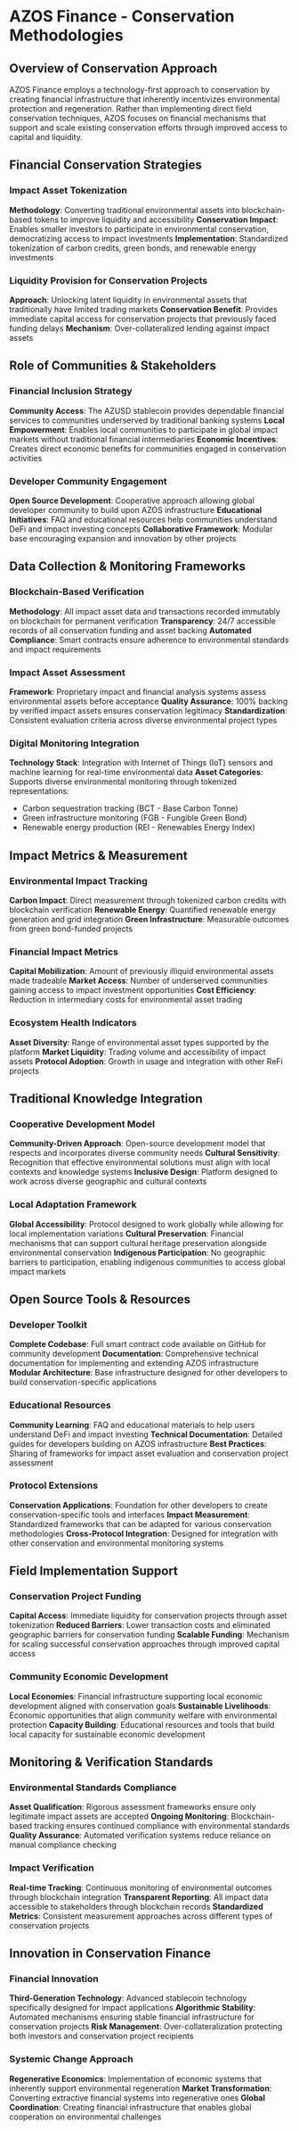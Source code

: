 # AZOS Finance - Conservation Methodologies

## Overview of Conservation Approach

AZOS Finance employs a technology-first approach to conservation by creating financial infrastructure that inherently incentivizes environmental protection and regeneration. Rather than implementing direct field conservation techniques, AZOS focuses on financial mechanisms that support and scale existing conservation efforts through improved access to capital and liquidity.

## Financial Conservation Strategies

### Impact Asset Tokenization
**Methodology**: Converting traditional environmental assets into blockchain-based tokens to improve liquidity and accessibility
**Conservation Impact**: Enables smaller investors to participate in environmental conservation, democratizing access to impact investments
**Implementation**: Standardized tokenization of carbon credits, green bonds, and renewable energy investments

### Liquidity Provision for Conservation Projects
**Approach**: Unlocking latent liquidity in environmental assets that traditionally have limited trading markets
**Conservation Benefit**: Provides immediate capital access for conservation projects that previously faced funding delays
**Mechanism**: Over-collateralized lending against impact assets

## Role of Communities & Stakeholders

### Financial Inclusion Strategy
**Community Access**: The AZUSD stablecoin provides dependable financial services to communities underserved by traditional banking systems
**Local Empowerment**: Enables local communities to participate in global impact markets without traditional financial intermediaries
**Economic Incentives**: Creates direct economic benefits for communities engaged in conservation activities

### Developer Community Engagement
**Open Source Development**: Cooperative approach allowing global developer community to build upon AZOS infrastructure
**Educational Initiatives**: FAQ and educational resources help communities understand DeFi and impact investing concepts
**Collaborative Framework**: Modular base encouraging expansion and innovation by other projects

## Data Collection & Monitoring Frameworks

### Blockchain-Based Verification
**Methodology**: All impact asset data and transactions recorded immutably on blockchain for permanent verification
**Transparency**: 24/7 accessible records of all conservation funding and asset backing
**Automated Compliance**: Smart contracts ensure adherence to environmental standards and impact requirements

### Impact Asset Assessment
**Framework**: Proprietary impact and financial analysis systems assess environmental assets before acceptance
**Quality Assurance**: 100% backing by verified impact assets ensures conservation legitimacy
**Standardization**: Consistent evaluation criteria across diverse environmental project types

### Digital Monitoring Integration
**Technology Stack**: Integration with Internet of Things (IoT) sensors and machine learning for real-time environmental data
**Asset Categories**: Supports diverse environmental monitoring through tokenized representations:
  - Carbon sequestration tracking (BCT - Base Carbon Tonne)
  - Green infrastructure monitoring (FGB - Fungible Green Bond)
  - Renewable energy production (REI - Renewables Energy Index)

## Impact Metrics & Measurement

### Environmental Impact Tracking
**Carbon Impact**: Direct measurement through tokenized carbon credits with blockchain verification
**Renewable Energy**: Quantified renewable energy generation and grid integration
**Green Infrastructure**: Measurable outcomes from green bond-funded projects

### Financial Impact Metrics
**Capital Mobilization**: Amount of previously illiquid environmental assets made tradeable
**Market Access**: Number of underserved communities gaining access to impact investment opportunities
**Cost Efficiency**: Reduction in intermediary costs for environmental asset trading

### Ecosystem Health Indicators
**Asset Diversity**: Range of environmental asset types supported by the platform
**Market Liquidity**: Trading volume and accessibility of impact assets
**Protocol Adoption**: Growth in usage and integration with other ReFi projects

## Traditional Knowledge Integration

### Cooperative Development Model
**Community-Driven Approach**: Open-source development model that respects and incorporates diverse community needs
**Cultural Sensitivity**: Recognition that effective environmental solutions must align with local contexts and knowledge systems
**Inclusive Design**: Platform designed to work across diverse geographic and cultural contexts

### Local Adaptation Framework
**Global Accessibility**: Protocol designed to work globally while allowing for local implementation variations
**Cultural Preservation**: Financial mechanisms that can support cultural heritage preservation alongside environmental conservation
**Indigenous Participation**: No geographic barriers to participation, enabling indigenous communities to access global impact markets

## Open Source Tools & Resources

### Developer Toolkit
**Complete Codebase**: Full smart contract code available on GitHub for community development
**Documentation**: Comprehensive technical documentation for implementing and extending AZOS infrastructure
**Modular Architecture**: Base infrastructure designed for other developers to build conservation-specific applications

### Educational Resources
**Community Learning**: FAQ and educational materials to help users understand DeFi and impact investing
**Technical Documentation**: Detailed guides for developers building on AZOS infrastructure
**Best Practices**: Sharing of frameworks for impact asset evaluation and conservation project assessment

### Protocol Extensions
**Conservation Applications**: Foundation for other developers to create conservation-specific tools and interfaces
**Impact Measurement**: Standardized frameworks that can be adapted for various conservation methodologies
**Cross-Protocol Integration**: Designed for integration with other conservation and environmental monitoring systems

## Field Implementation Support

### Conservation Project Funding
**Capital Access**: Immediate liquidity for conservation projects through asset tokenization
**Reduced Barriers**: Lower transaction costs and eliminated geographic barriers for conservation funding
**Scalable Funding**: Mechanism for scaling successful conservation approaches through improved capital access

### Community Economic Development
**Local Economies**: Financial infrastructure supporting local economic development aligned with conservation goals
**Sustainable Livelihoods**: Economic opportunities that align community welfare with environmental protection
**Capacity Building**: Educational resources and tools that build local capacity for sustainable economic development

## Monitoring & Verification Standards

### Environmental Standards Compliance
**Asset Qualification**: Rigorous assessment frameworks ensure only legitimate impact assets are accepted
**Ongoing Monitoring**: Blockchain-based tracking ensures continued compliance with environmental standards
**Quality Assurance**: Automated verification systems reduce reliance on manual compliance checking

### Impact Verification
**Real-time Tracking**: Continuous monitoring of environmental outcomes through blockchain integration
**Transparent Reporting**: All impact data accessible to stakeholders through blockchain records
**Standardized Metrics**: Consistent measurement approaches across different types of conservation projects

## Innovation in Conservation Finance

### Financial Innovation
**Third-Generation Technology**: Advanced stablecoin technology specifically designed for impact applications
**Algorithmic Stability**: Automated mechanisms ensuring stable financial infrastructure for conservation projects
**Risk Management**: Over-collateralization protecting both investors and conservation project recipients

### Systemic Change Approach
**Regenerative Economics**: Implementation of economic systems that inherently support environmental regeneration
**Market Transformation**: Converting extractive financial systems into regenerative ones
**Global Coordination**: Creating financial infrastructure that enables global cooperation on environmental challenges
